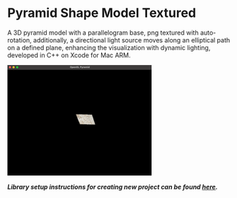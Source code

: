 # Pyramid Shape Model Textured

A 3D pyramid model with a parallelogram base, png textured with auto-rotation, additionally, a directional light source moves along an elliptical path on a defined plane, enhancing the visualization with dynamic lighting, developed in C++ on Xcode for Mac ARM. 

![Demo Video](./video/video.gif)

***Library setup instructions for creating new project can be found [here](https://github.com/ESBehtev/FlatShapeModel).***

